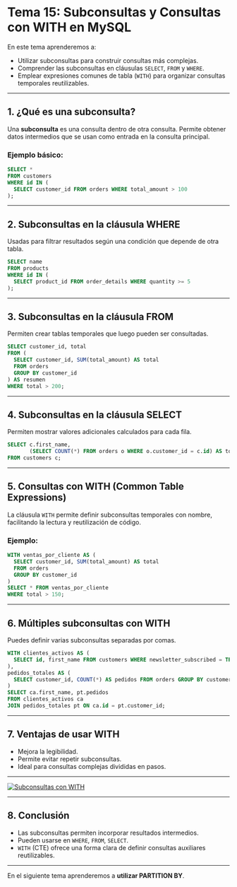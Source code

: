 # **Tema 15: Subconsultas y Consultas con WITH en MySQL**

En este tema aprenderemos a:

- Utilizar subconsultas para construir consultas más complejas.
- Comprender las subconsultas en cláusulas `SELECT`, `FROM` y `WHERE`.
- Emplear expresiones comunes de tabla (`WITH`) para organizar consultas temporales reutilizables.

---

## **1. ¿Qué es una subconsulta?**

Una **subconsulta** es una consulta dentro de otra consulta. Permite obtener datos intermedios que se usan como entrada en la consulta principal.

### **Ejemplo básico:**

```sql
SELECT *
FROM customers
WHERE id IN (
  SELECT customer_id FROM orders WHERE total_amount > 100
);
```

---

## **2. Subconsultas en la cláusula WHERE**

Usadas para filtrar resultados según una condición que depende de otra tabla.

```sql
SELECT name
FROM products
WHERE id IN (
  SELECT product_id FROM order_details WHERE quantity >= 5
);
```

---

## **3. Subconsultas en la cláusula FROM**

Permiten crear tablas temporales que luego pueden ser consultadas.

```sql
SELECT customer_id, total
FROM (
  SELECT customer_id, SUM(total_amount) AS total
  FROM orders
  GROUP BY customer_id
) AS resumen
WHERE total > 200;
```

---

## **4. Subconsultas en la cláusula SELECT**

Permiten mostrar valores adicionales calculados para cada fila.

```sql
SELECT c.first_name,
       (SELECT COUNT(*) FROM orders o WHERE o.customer_id = c.id) AS total_pedidos
FROM customers c;
```

---

## **5. Consultas con WITH (Common Table Expressions)**

La cláusula `WITH` permite definir subconsultas temporales con nombre, facilitando la lectura y reutilización de código.

### **Ejemplo:**

```sql
WITH ventas_por_cliente AS (
  SELECT customer_id, SUM(total_amount) AS total
  FROM orders
  GROUP BY customer_id
)
SELECT * FROM ventas_por_cliente
WHERE total > 150;
```

---

## **6. Múltiples subconsultas con WITH**

Puedes definir varias subconsultas separadas por comas.

```sql
WITH clientes_activos AS (
  SELECT id, first_name FROM customers WHERE newsletter_subscribed = TRUE
),
pedidos_totales AS (
  SELECT customer_id, COUNT(*) AS pedidos FROM orders GROUP BY customer_id
)
SELECT ca.first_name, pt.pedidos
FROM clientes_activos ca
JOIN pedidos_totales pt ON ca.id = pt.customer_id;
```

---

## **7. Ventajas de usar WITH**

- Mejora la legibilidad.
- Permite evitar repetir subconsultas.
- Ideal para consultas complejas divididas en pasos.

---

[![Subconsultas con WITH](https://img.youtube.com/vi/q4xodEiY8B8/0.jpg)](https://www.youtube.com/watch?v=q4xodEiY8B8&list=PLzA2VyZwsq__lL586xdEFPJtV-gmYhP4N)

---

## **8. Conclusión**

- Las subconsultas permiten incorporar resultados intermedios.
- Pueden usarse en `WHERE`, `FROM`, `SELECT`.
- `WITH` (CTE) ofrece una forma clara de definir consultas auxiliares reutilizables.

---

En el siguiente tema aprenderemos a **utilizar PARTITION BY**.
